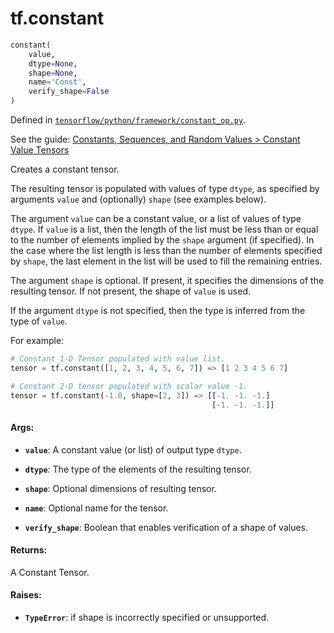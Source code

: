 <div itemscope itemtype="http://developers.google.com/ReferenceObject">
<meta itemprop="name" content="tf.constant" />
</div>

# tf.constant

``` python
constant(
    value,
    dtype=None,
    shape=None,
    name='Const',
    verify_shape=False
)
```



Defined in [`tensorflow/python/framework/constant_op.py`](https://www.tensorflow.org/code/tensorflow/python/framework/constant_op.py).

See the guide: [Constants, Sequences, and Random Values > Constant Value Tensors](../../../api_guides/python/constant_op.md#Constant_Value_Tensors)

Creates a constant tensor.

The resulting tensor is populated with values of type `dtype`, as
specified by arguments `value` and (optionally) `shape` (see examples
below).

The argument `value` can be a constant value, or a list of values of type
`dtype`. If `value` is a list, then the length of the list must be less
than or equal to the number of elements implied by the `shape` argument (if
specified). In the case where the list length is less than the number of
elements specified by `shape`, the last element in the list will be used
to fill the remaining entries.

The argument `shape` is optional. If present, it specifies the dimensions of
the resulting tensor. If not present, the shape of `value` is used.

If the argument `dtype` is not specified, then the type is inferred from
the type of `value`.

For example:

```python
# Constant 1-D Tensor populated with value list.
tensor = tf.constant([1, 2, 3, 4, 5, 6, 7]) => [1 2 3 4 5 6 7]

# Constant 2-D tensor populated with scalar value -1.
tensor = tf.constant(-1.0, shape=[2, 3]) => [[-1. -1. -1.]
                                             [-1. -1. -1.]]
```

#### Args:

* <b>`value`</b>:          A constant value (or list) of output type `dtype`.

* <b>`dtype`</b>:          The type of the elements of the resulting tensor.

* <b>`shape`</b>:          Optional dimensions of resulting tensor.

* <b>`name`</b>:           Optional name for the tensor.

* <b>`verify_shape`</b>:   Boolean that enables verification of a shape of values.


#### Returns:

A Constant Tensor.


#### Raises:

* <b>`TypeError`</b>: if shape is incorrectly specified or unsupported.